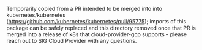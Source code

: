 Temporarily copied from a PR intended to be merged into into kubernetes/kubernetes (https://github.com/kubernetes/kubernetes/pull/95775); imports of this package can be safely replaced and this directory removed once that PR is merged into a release of k8s that cloud-provider-gcp supports - please reach out to SIG Cloud Provider with any questions.